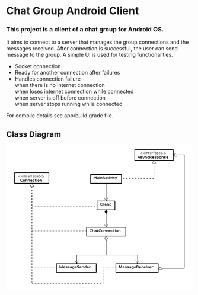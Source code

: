 <h1>Chat Group Android Client</h1>

<h3>This project is a client of a chat group for Android OS.</h3>

It aims to connect to a server that manages the group connections and the messages received. After connection is successful, the user can send message to the group. A simple UI is used for testing functionalities.<br>

* Socket connection
* Ready for another connection after failures
* Handles connection failure<br>
    when there is no internet connection<br>
    when loses internet connection while connected<br>
    when server is off before connection<br>
    when server stops running while connected<br>

For compile details see app/build.grade file.

<h2>Class Diagram</h2>

![alt tag](https://github.com/claudiomarpda/ChatGroupAndroidClient/blob/master/uml/class_diagram.png)
